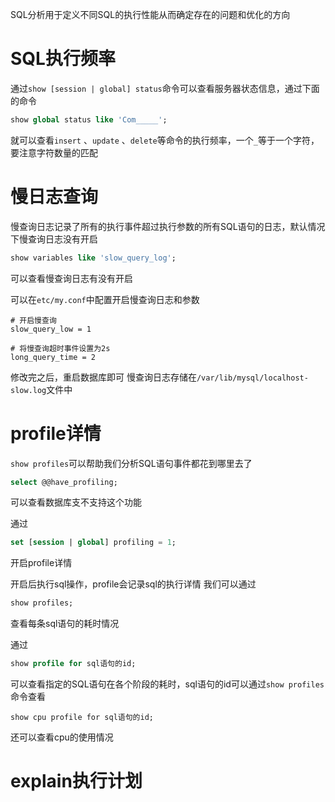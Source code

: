 SQL分析用于定义不同SQL的执行性能从而确定存在的问题和优化的方向
# SQL执行频率
通过`show [session | global] status`命令可以查看服务器状态信息，通过下面的命令
```sql
show global status like 'Com_____';
```
就可以查看`insert` 、`update` 、`delete`等命令的执行频率，一个`_`等于一个字符，要注意字符数量的匹配

# 慢日志查询
慢查询日志记录了所有的执行事件超过执行参数的所有SQL语句的日志，默认情况下慢查询日志没有开启
```sql
show variables like 'slow_query_log';
```
可以查看慢查询日志有没有开启

可以在`etc/my.conf`中配置开启慢查询日志和参数
```
# 开启慢查询
slow_query_low = 1

# 将慢查询超时事件设置为2s
long_query_time = 2
```

修改完之后，重启数据库即可
慢查询日志存储在`/var/lib/mysql/localhost-slow.log`文件中

# profile详情
`show profiles`可以帮助我们分析SQL语句事件都花到哪里去了
```sql
select @@have_profiling;
```
可以查看数据库支不支持这个功能

通过
```sql
set [session | global] profiling = 1;
```
开启profile详情

开启后执行sql操作，profile会记录sql的执行详情
我们可以通过
```sql
show profiles;
```
查看每条sql语句的耗时情况

通过
```sql
show profile for sql语句的id;
```
可以查看指定的SQL语句在各个阶段的耗时，sql语句的id可以通过`show profiles`命令查看
```
show cpu profile for sql语句的id;
```
还可以查看cpu的使用情况

# explain执行计划


